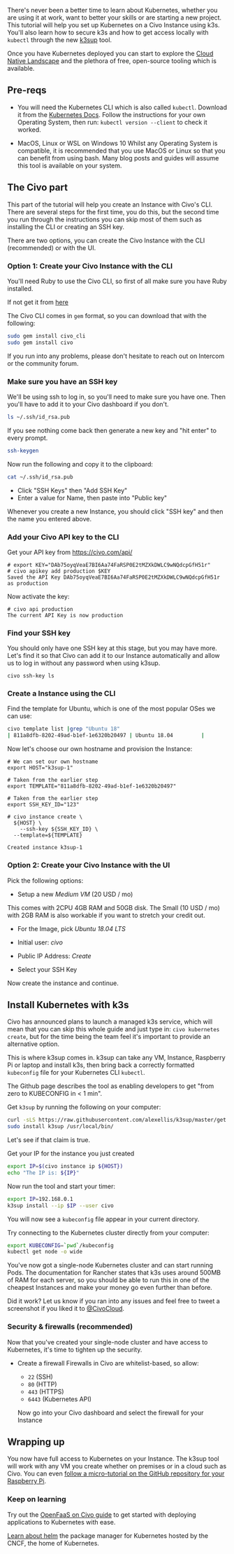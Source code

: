 There's never been a better time to learn about Kubernetes, whether you are using it at work, want to better your skills or are starting a new project. This tutorial will help you set up Kubernetes on a Civo Instance using k3s. You'll also learn how to secure k3s and how to get access locally with `kubectl` through the new [k3sup](https://github.com/alexellis/k3sup) tool.

Once you have Kubernetes deployed you can start to explore the [Cloud Native Landscape](https://landscape.cncf.io) and the plethora of free, open-source tooling which is available.

## Pre-reqs

* You will need the Kubernetes CLI which is also called `kubectl`.
  Download it from the [Kubernetes Docs](https://kubernetes.io/docs/tasks/tools/install-kubectl/).
	Follow the instructions for your own Operating System, then run: `kubectl version --client` to check it worked.

* MacOS, Linux or WSL on Windows 10
  Whilst any Operating System is compatible, it is recommended that you use MacOS or Linux so that you can benefit from using bash. Many blog posts and guides will assume this tool is available on your system.

## The Civo part

This part of the tutorial will help you create an Instance with Civo's CLI. There are several steps for the first time, you do this, but the second time you run through the instructions you can skip most of them such as installing the CLI or creating an SSH key.

There are two options, you can create the Civo Instance with the CLI (recommended) or with the UI.

### Option 1: Create your Civo Instance with the CLI

You'll need Ruby to use the Civo CLI, so first of all make sure you have Ruby installed.

If not get it from [here](https://www.ruby-lang.org/)

The Civo CLI comes in `gem` format, so you can download that with the following:

```sh
sudo gem install civo_cli
sudo gem install civo
```

If you run into any problems, please don't hesitate to reach out on Intercom or the community forum.

### Make sure you have an SSH key

We'll be using ssh to log in, so you'll need to make sure you have one. Then you'll have to add it to your Civo dashboard if you don't.

```sh
ls ~/.ssh/id_rsa.pub
```

If you see nothing come back then generate a new key and "hit enter" to every prompt.

```sh
ssh-keygen
```

Now run the following and copy it to the clipboard:

```sh
cat ~/.ssh/id_rsa.pub
```

* Click "SSH Keys" then "Add SSH Key"
* Enter a value for Name, then paste into "Public key"

Whenever you create a new Instance, you should click "SSH key" and then the name you entered above.

### Add your Civo API key to the CLI

Get your API key from https://civo.com/api/

```
# export KEY="DAb75oyqVeaE7BI6Aa74FaRSP0E2tMZXkDWLC9wNQdcpGfH51r"
# civo apikey add production $KEY
Saved the API Key DAb75oyqVeaE7BI6Aa74FaRSP0E2tMZXkDWLC9wNQdcpGfH51r as production
```

Now activate the key:

```
# civo api production
The current API Key is now production
```

### Find your SSH key

You should only have one SSH key at this stage, but you may have more. Let's find it so that Civo can add it to our Instance automatically and allow us to log in without any password when using k3sup.

```
civo ssh-key ls
```

### Create a Instance using the CLI

Find the template for Ubuntu, which is one of the most popular OSes we can use:

```sh
civo template list |grep "Ubuntu 18"
| 811a8dfb-8202-49ad-b1ef-1e6320b20497 | Ubuntu 18.04         |
```

Now let's choose our own hostname and provision the Instance:

```
# We can set our own hostname
export HOST="k3sup-1"

# Taken from the earlier step
export TEMPLATE="811a8dfb-8202-49ad-b1ef-1e6320b20497"

# Taken from the earlier step
export SSH_KEY_ID="123"

# civo instance create \
  ${HOST} \
	--ssh-key ${SSH_KEY_ID} \
  --template=${TEMPLATE}

Created instance k3sup-1
```

### Option 2: Create your Civo Instance with the UI

Pick the following options:

* Setup a new *Medium VM* (20 USD / mo)

This comes with 2CPU 4GB RAM and 50GB disk. The Small (10 USD / mo) with 2GB RAM is also workable if you want to stretch your credit out.

* For the Image, pick *Ubuntu 18.04 LTS*

* Initial user: *civo*

* Public IP Address: *Create*

* Select your SSH Key

Now create the instance and continue.

## Install Kubernetes with k3s

Civo has announced plans to launch a managed k3s service, which will mean that you can skip this whole guide and just type in: `civo kubernetes create`, but for the time being the team feel it's important to provide an alternative option.

This is where k3sup comes in. k3sup can take any VM, Instance, Raspberry Pi or laptop and install k3s, then bring back a correctly formatted `kubeconfig` file for your Kubernetes CLI `kubectl`.

The Github page describes the tool as enabling developers to get "from zero to KUBECONFIG in < 1 min".

Get `k3sup` by running the following on your computer:

```sh
curl -sLS https://raw.githubusercontent.com/alexellis/k3sup/master/get.sh | sh
sudo install k3sup /usr/local/bin/
```

Let's see if that claim is true.

Get your IP for the instance you just created

```sh
export IP=$(civo instance ip ${HOST})
echo "The IP is: ${IP}"
```

Now run the tool and start your timer:

```sh
export IP=192.168.0.1
k3sup install --ip $IP --user civo
```

You will now see a `kubeconfig` file appear in your current directory.

Try connecting to the Kubernetes cluster directly from your computer:

```sh
export KUBECONFIG=`pwd`/kubeconfig
kubectl get node -o wide
```

You've now got a single-node Kubernetes cluster and can start running Pods. The documentation for Rancher states that k3s uses around 500MB of RAM for each server, so you should be able to run this in one of the cheapest Instances and make your money go even further than before.

Did it work? Let us know if you ran into any issues and feel free to tweet a screenshot if you liked it to [@CivoCloud](https://twitter.com/civocloud/).

### Security & firewalls (recommended)

Now that you've created your single-node cluster and have access to Kubernetes, it's time to tighten up the security.

* Create a firewall
  Firewalls in Civo are whitelist-based, so allow:

  - `22` (SSH)
  - `80` (HTTP)
  - `443` (HTTPS)
  - `6443` (Kubernetes API)
  
  Now go into your Civo dashboard and select the firewall for your Instance

## Wrapping up

You now have full access to Kubernetes on your Instance. The k3sup tool will work with any VM you create whether on premises or in a cloud such as Civo. You can even [follow a micro-tutorial on the GitHub repository for your Raspberry Pi](https://github.com/alexellis/k3sup).

### Keep on learning

Try out the [OpenFaaS on Civo guide](https://www.civo.com/learn/deploy-openfaas-with-k3s-on-civo) to get started with deploying applications to Kubernetes with ease.

[Learn about helm](https://helm.sh) the package manager for Kubernetes hosted by the CNCF, the home of Kubernetes.
